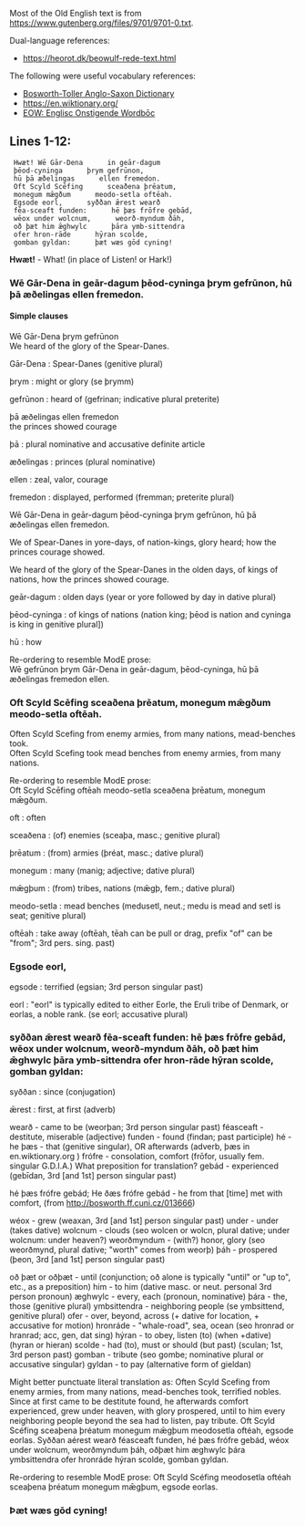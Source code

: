 Most of the Old English text is from https://www.gutenberg.org/files/9701/9701-0.txt.

Dual-language references:
* <https://heorot.dk/beowulf-rede-text.html>

The following were useful vocabulary references:
* [Bosworth-Toller Anglo-Saxon Dictionary](https://bosworthtoller.com/)
* https://en.wiktionary.org/
* [EOW: Englisc Onstigende Wordbōc](https://hord.ca/projects/eow/)

## Lines 1-12:

     Hwæt! Wē Gār-Dena      in geār-dagum
     þēod-cyninga      þrym gefrūnon,
     hū þā æðelingas      ellen fremedon.
     Oft Scyld Scēfing      sceaðena þrēatum,
     monegum mǣgðum      meodo-setla oftēah.
     Egsode eorl,      syððan ǣrest wearð
     fēa-sceaft funden:      hē þæs frōfre gebād,
     wēox under wolcnum,      weorð-myndum ðāh,
     oð þæt him ǣghwylc      þāra ymb-sittendra
     ofer hron-rāde      hȳran scolde,
     gomban gyldan:      þæt wæs gōd cyning!

**Hwæt!** - What! (in place of Listen! or Hark!)

### Wē Gār-Dena in geār-dagum þēod-cyninga þrym gefrūnon, hū þā æðelingas ellen fremedon.
#### Simple clauses
Wē Gār-Dena þrym gefrūnon\
We heard of the glory of the Spear-Danes.

Gār-Dena
: Spear-Danes (genitive plural)

þrym
: might or glory (se þrymm)

gefrūnon
: heard of (gefrinan; indicative plural preterite)

þā æðelingas ellen fremedon\
the princes showed courage

þā
: plural nominative and accusative definite article

æðelingas
: princes (plural nominative)

ellen
: zeal, valor, courage

fremedon
: displayed, performed (fremman; preterite plural)


Wē Gār-Dena in geār-dagum þēod-cyninga þrym gefrūnon, hū þā æðelingas ellen fremedon.

We of Spear-Danes in yore-days, of nation-kings, glory heard; how the princes courage showed.

We heard of the glory of the Spear-Danes in the olden days, of kings of nations, how the princes showed courage.

geār-dagum
: olden days (year or yore followed by day in dative plural)

þēod-cyninga
: of kings of nations (nation king; þēod is nation and cyninga is king in genitive plural])

hū
: how

Re-ordering to resemble ModE prose:\
Wē gefrūnon þrym Gār-Dena in geār-dagum, þēod-cyninga, hū þā æðelingas fremedon ellen.


### Oft Scyld Scēfing sceaðena þrēatum, monegum mǣgðum meodo-setla oftēah.
Often Scyld Scefing from enemy armies, from many nations, mead-benches took.\
Often Scyld Scefing took mead benches from enemy armies, from many nations.

Re-ordering to resemble ModE prose:\
Oft Scyld Scēfing oftēah meodo-setla sceaðena þrēatum, monegum mǣgðum.

oft
: often

sceaðena
: (of) enemies (sceaþa, masc.; genitive plural)

þrēatum
: (from) armies (þréat, masc.; dative plural)

monegum
: many (manig; adjective; dative plural)

mǣgþum
: (from) tribes, nations (mǣgþ, fem.; dative plural)

meodo-setla
: mead benches (medusetl, neut.; medu is mead and setl is seat; genitive plural)

oftēah
: take away (oftēah, tēah can be pull or drag, prefix "of" can be "from"; 3rd pers. sing. past)

### Egsode eorl,

egsode
: terrified (egsian; 3rd person singular past)

eorl
: "eorl" is typically edited to either Eorle, the Eruli tribe of Denmark, or eorlas, a noble rank. (se eorl; accusative plural)


### syððan ǣrest wearð fēa-sceaft funden: hē þæs frōfre gebād, wēox under wolcnum, weorð-myndum ðāh, oð þæt him ǣghwylc þāra ymb-sittendra ofer hron-rāde hȳran scolde, gomban gyldan:      

syððan
: since (conjugation)

ǣrest
: first, at first (adverb)

wearð - came to be (weorþan; 3rd person singular past)
féasceaft - destitute, miserable (adjective)
funden - found (findan; past participle)
hé - he
þæs - that (genitive singular), OR afterwards (adverb, þæs in en.wiktionary.org )
frófre - consolation, comfort (frōfor, usually fem. singular G.D.I.A.) What preposition for translation?
gebád - experienced (gebīdan, 3rd [and 1st] person singular past)

hé þæs frófre gebád;
He ðæs frófre gebád - he from that [time] met with comfort,  (from http://bosworth.ff.cuni.cz/013666)



wéox - grew (weaxan, 3rd [and 1st] person singular past) 
under - under (takes dative)
wolcnum - clouds (seo wolcen or wolcn, plural dative; under wolcnum: under heaven?)
weorðmyndum - (with?) honor, glory (seo weorðmynd, plural dative; "worth" comes from weorþ)
þáh - prospered (þeon,  3rd [and 1st] person singular past)

oð þæt or oðþæt - until (conjunction; oð alone is typically "until" or "up to", etc., as a preposition) 
him - to him (dative masc. or neut. personal 3rd person pronoun)
æghwylc - every, each (pronoun, nominative)
þára - the, those (genitive plural)
ymbsittendra - neighboring people (se ymbsittend, genitive plural)
ofer - over, beyond, across (+ dative for location, + accusative for motion)
hronráde - "whale-road", sea, ocean (seo hronrad or hranrad; acc, gen, dat sing)
hýran - to obey, listen (to) (when +dative)  (hyran or hieran)
scolde - had (to), must or should (but past) (sculan; 1st, 3rd person past)
gomban - tribute (seo gombe; nominative plural or accusative singular)
gyldan - to pay (alternative form of gieldan)

Might better punctuate literal translation as:
Often Scyld Scefing from enemy armies, from many nations, mead-benches took, terrified nobles.  Since at first came to be destitute found, he afterwards comfort experienced, grew under heaven, with glory prospered, until to him every neighboring people beyond the sea had to listen, pay tribute.
Oft Scyld Scéfing sceaþena þréatum monegum mǣgþum meodosetla oftéah, egsode eorlas.  Syððan aérest wearð féasceaft funden, hé þæs frófre gebád, wéox under wolcnum, weorðmyndum þáh, oðþæt him æghwylc þára ymbsittendra ofer hronráde hýran scolde, gomban gyldan.

Re-ordering to resemble ModE prose:
Oft Scyld Scéfing meodosetla oftéah sceaþena þréatum monegum mǣgþum, egsode eorlas.




### Þæt wæs gōd cyning!
